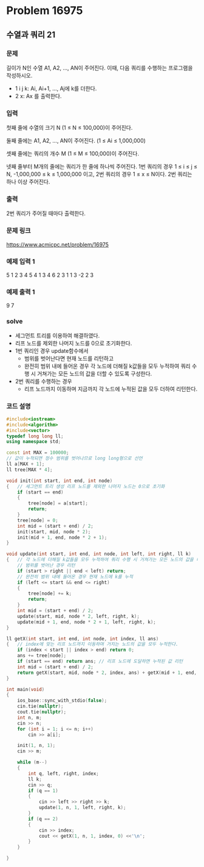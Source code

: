 # Problem 16975

## 수열과 쿼리 21

### 문제
길이가 N인 수열 A1, A2, ..., AN이 주어진다. 이때, 다음 쿼리를 수행하는 프로그램을 작성하시오.

- 1 i j k: Ai, Ai+1, ..., Aj에 k를 더한다.
- 2 x: Ax 를 출력한다.

### 입력
첫째 줄에 수열의 크기 N (1 ≤ N ≤ 100,000)이 주어진다.

둘째 줄에는 A1, A2, ..., AN이 주어진다. (1 ≤ Ai ≤ 1,000,000)

셋째 줄에는 쿼리의 개수 M (1 ≤ M ≤ 100,000)이 주어진다.

넷째 줄부터 M개의 줄에는 쿼리가 한 줄에 하나씩 주어진다. 1번 쿼리의 경우 1 ≤ i ≤ j ≤ N, -1,000,000 ≤ k ≤ 1,000,000 이고, 2번 쿼리의 경우 1 ≤ x ≤ N이다. 2번 쿼리는 하나 이상 주어진다.

### 출력
2번 쿼리가 주어질 때마다 출력한다.

### 문제 링크
<https://www.acmicpc.net/problem/16975>

### 예제 입력 1
5
1 2 3 4 5
4
1 3 4 6
2 3
1 1 3 -2
2 3

### 예제 출력 1
9
7

### solve
- 세그먼트 트리를 이용하여 해결하였다.
- 리프 노드를 제외한 나머지 노드를 0으로 초기화한다.
- 1번 쿼리인 경우 update함수에서
  - 범위를 벗어난다면 현재 노드를 리턴하고
  - 완전히 범위 내에 들어온 경우 각 노드에 더해질 k값들을 모두 누적하여 쿼리 수행 시 거쳐가는 모든 노드의 값을 더할 수 있도록 구성한다.
- 2번 쿼리를 수행하는 경우
 	- 리프 노드까지 이동하며 지금까지 각 노드에 누적된 값을 모두 더하여 리턴한다.


### 코드 설명
```C++
#include<iostream>
#include<algorithm>
#include<vector>
typedef long long ll;
using namespace std;

const int MAX = 100000;
// 값이 누적되면 정수 범위를 벗어나므로 long long형으로 선언
ll a[MAX + 1];
ll tree[MAX * 4];

void init(int start, int end, int node)
{	// 세그먼트 트리 생성 리프 노드를 제외한 나머지 노드는 0으로 초기화
	if (start == end)
	{
		tree[node] = a[start];
		return;
	}
	tree[node] = 0;
	int mid = (start + end) / 2;
	init(start, mid, node * 2);
	init(mid + 1, end, node * 2 + 1);
}

void update(int start, int end, int node, int left, int right, ll k)
{	// 각 노드에 더해질 k값들을 모두 누적하여 쿼리 수행 시 거쳐가는 모든 노드의 값을 더할 수 있도록 구성.
	// 범위를 벗어난 경우 리턴
	if (start > right || end < left) return;
	// 완전히 범위 내에 들어온 경우 현재 노드에 k를 누적
	if (left <= start && end <= right)
	{
		tree[node] += k;
		return;
	}
	int mid = (start + end) / 2;
	update(start, mid, node * 2, left, right, k);
	update(mid + 1, end, node * 2 + 1, left, right, k);
}

ll getX(int start, int end, int node, int index, ll ans)
{	// index에 맞는 리프 노드까지 이동하며 거치는 노드의 값을 모두 누적한다.
	if (index < start || index > end) return 0;
	ans += tree[node];
	if (start == end) return ans; // 리프 노드에 도달하면 누적된 값 리턴
	int mid = (start + end) / 2;
	return getX(start, mid, node * 2, index, ans) + getX(mid + 1, end, node * 2 + 1, index, ans);
}

int main(void)
{
	ios_base::sync_with_stdio(false);
	cin.tie(nullptr);
	cout.tie(nullptr);
	int n, m;
	cin >> n;
	for (int i = 1; i <= n; i++)
		cin >> a[i];

	init(1, n, 1);
	cin >> m;

	while (m--)
	{
		int q, left, right, index;
		ll k;
		cin >> q;
		if (q == 1)
		{
			cin >> left >> right >> k;
			update(1, n, 1, left, right, k);
		}
		if (q == 2)
		{
			cin >> index;
			cout << getX(1, n, 1, index, 0) <<'\n';
		}
	}

}
```
